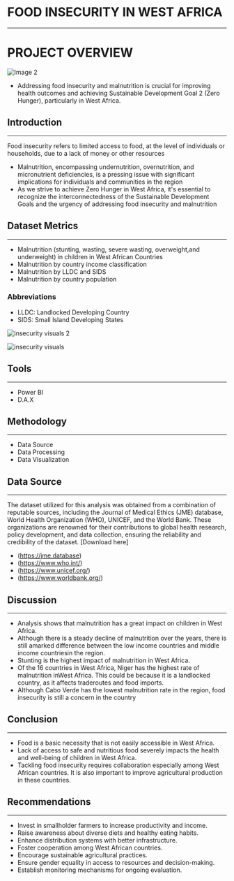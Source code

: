 # FOOD INSECURITY IN WEST AFRICA
---
# PROJECT OVERVIEW


![Image 2](https://github.com/Yettybenny/Food-Insecurity-in-West-Africa/assets/145848340/d33b664f-e802-49d5-9461-97d159bfe0c3)


- Addressing food insecurity and malnutrition is crucial for improving health outcomes and achieving Sustainable Development Goal 2 (Zero Hunger), particularly in West Africa.


## Introduction
---

Food insecurity refers to limited access to food, at the level of individuals or households, due to a lack of money or other resources

- Malnutrition, encompassing undernutrition, overnutrition, and micronutrient deficiencies, is a pressing issue with significant implications for individuals and communities in the region
- As we strive to achieve Zero Hunger in West Africa, it's essential to recognize the interconnectedness of the Sustainable Development Goals and the urgency of addressing food insecurity and malnutrition


## Dataset Metrics
---

- Malnutrition (stunting, wasting, severe wasting, overweight,and underweight) in children in West African Countries
- Malnutrition by country income classification
- Malnutrition by LLDC and SIDS
- Malnutrition by country population
### Abbreviations
- LLDC: Landlocked Developing Country
- SIDS: Small Island Developing States

![insecurity visuals 2](https://github.com/Yettybenny/Food-Insecurity-in-West-Africa/assets/145848340/e2aca1f4-2068-46eb-b63c-258f57a5a89e)

![insecurity visuals](https://github.com/Yettybenny/Food-Insecurity-in-West-Africa/assets/145848340/00c156f8-90fe-4a77-ada0-3e7b33abfa69)
## Tools
---
- Power BI
- D.A.X

## Methodology
---
- Data Source
- Data Processing
- Data Visualization

## Data Source
---
The dataset utilized for this analysis was obtained from a combination of reputable sources, including the Journal of Medical Ethics (JME) database, World Health Organization (WHO), UNICEF, and the World Bank. These organizations are renowned for their contributions to global health research, policy development, and data collection, ensuring the reliability and credibility of the dataset.
[Download here]
- (https://jme.database)
- (https://www.who.int/)
- (https://www.unicef.org/)
- (https://www.worldbank.org/)

## Discussion
---
- Analysis shows that malnutrition has a great impact on children in West Africa.
- Although there is a steady decline of malnutrition over the years, there is still amarked difference between the low income countries and middle income countriesin the region.
- Stunting is the highest impact of malnutrition in West Africa.
- Of the 16 countries in West Africa, Niger has the highest rate of malnutrition inWest Africa. This could be because it is a landlocked country, as it affects traderoutes and food imports.
- Although Cabo Verde has the lowest malnutrition rate in the region, food insecurity is still a concern in the country


## Conclusion
---
- Food is a basic necessity that is not easily accessible in West Africa.
- Lack of access to safe and nutritious food severely impacts the health and well-being of children in West Africa.
- Tackling food insecurity requires collaboration especially among West African countries. It is also important to improve agricultural production in these countries.


## Recommendations
---

- Invest in smallholder farmers to increase productivity and income.
- Raise awareness about diverse diets and healthy eating habits.
- Enhance distribution systems with better infrastructure.
- Foster cooperation among West African countries.
- Encourage sustainable agricultural practices.
- Ensure gender equality in access to resources and decision-making.
- Establish monitoring mechanisms for ongoing evaluation.


